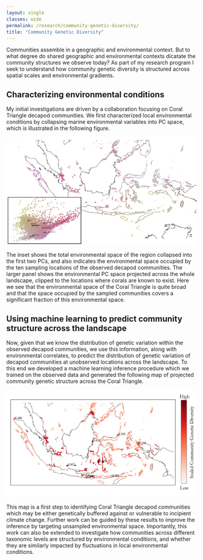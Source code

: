 ```yaml
---
layout: single
classes: wide
permalink: /research/community-genetic-diversity/
title: "Community Genetic Diversity"
---
```


Communities assemble in a geographic and environmental context. But to what
degree do shared geographic and environmental contexts dicatate the community
structures we observe today? As part of my research program I seek to
understand how community genetic diversity is structured across spatial
scales and environmental gradients.

## Characterizing environmental conditions
My initial investigations are driven by a collaboration focusing on Coral
Triangle decapod communities. We first characterized local environmental
conditions by collapsing marine environmental variables into PC space, which
is illustrated in the following figure.

![Characterizing environmental PC space](/assets/images/Env_PC_Space.png)

The inset shows the total environmental space of the region collapsed into the
first two PCs, and also indicates the environmental space occupied by the ten
sampling locations of the observed decapod communities. The larger panel shows
the environmental PC space projected across the whole landscape, clipped to
the locations where corals are known to exist. Here we see that the
environmental space of the Coral Triangle is quite broad and that the space
occupied by the sampled communities covers a significant fraction of this
environmental space.

## Using machine learning to predict community structure across the landscape
Now, given that we know the distribution of genetic variation within the
observed decapod communities, we use this information, along with environmental
correlates, to predict the distribution of genetic variation of decapod
communities at unobserved locations across the landscape. To this end we
developed a machine learning inference procedure which we trained on the
observed data and generated the following map of projected community genetic
structure across the Coral Triangle.

![Predicting community genetic diversity structure across the landscape](/assets/images/PredictedGeneticStructure.png)

This map is a first step to identifying Coral Triangle decapod communities
which may be either genetically buffered against or vulnerable to incipient
climate change. Further work can be guided by these results to improve the
inference by targeting unsampled environmental space. Importantly, this
work can also be extended to investigate how communities across different
taxonomic levels are structured by environmental conditions, and whether they
are similarly impacted by fluctuations in local environmental conditions.

